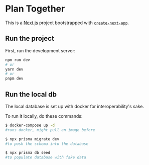 # Plan Together

This is a [Next.js](https://nextjs.org/) project bootstrapped
with [`create-next-app`](https://github.com/vercel/next.js/tree/canary/packages/create-next-app).

## Run the project

First, run the development server:

```bash
npm run dev
# or
yarn dev
# or
pnpm dev
```

## Run the local db

The local database is set up with docker for interoperability's sake.

To run it locally, do these commands:

```bash
$ docker-compose up -d 
#runs docker, might pull an image before

$ npx prisma migrate dev 
#to push the schema into the database

$ npx prisma db seed 
#to populate database with fake data
```